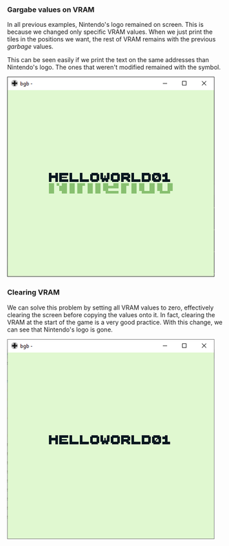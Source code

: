 ### Gargabe values on VRAM

In all previous examples, Nintendo's logo remained on screen. This is because we changed only specific VRAM values. When we just print the tiles in the positions we want, the rest of VRAM remains with the previous _garbage_ values.

This can be seen easily if we print the text on the same addresses than Nintendo's logo. The ones that weren't modified remained with the symbol.

![Screen not cleared](images/not_cleared.png)

### Clearing VRAM

We can solve this problem by setting all VRAM values to zero, effectively clearing the screen before copying the values onto it. In fact, clearing the VRAM at the start of the game is a very good practice. With this change, we can see that Nintendo's logo is gone.

![Clear screen](images/clear_screen.png)